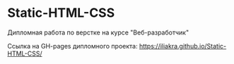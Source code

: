 # Static-HTML-CSS
 Дипломная работа по верстке на курсе "Веб-разработчик"
 
 Ссылка на GH-pages дипломного проекта:
 https://iliakra.github.io/Static-HTML-CSS/
